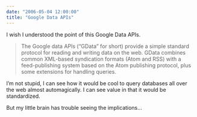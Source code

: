 ```yaml
---
date: "2006-05-04 12:00:00"
title: "Google Data APIs"
---
```




I wish I understood the point of this Google Data APIs.

> The Google data APIs (&ldquo;GData&rdquo; for short) provide a simple standard protocol for reading and writing data on the web. GData combines common XML-based syndication formats (Atom and RSS) with a feed-publishing system based on the Atom publishing protocol, plus some extensions for handling queries.


I&rsquo;m not stupid, I can see how it would be cool to query databases all over the web almost automagically. I can see value in that it would be standardized.

But my little brain has trouble seeing the implications&hellip;

